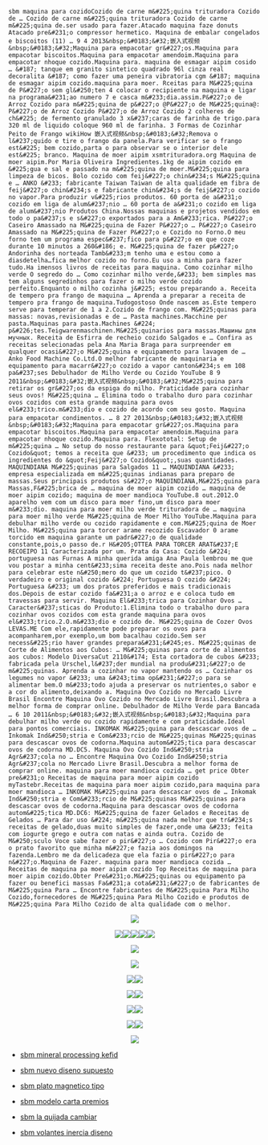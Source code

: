 
```
sbm maquina para cozidoCozido de carne m&#225;quina trituradora Cozido de … Cozido de carne m&#225;quina trituradora Cozido de carne m&#225;quina de.ser usado para fazer.Atacado maquina faze donuts Atacado pre&#231;o compressor hermetico. Maquina de embalar congelados e biscoitos (11) … 9 4 2013&nbsp;&#0183;&#32;嵌入式视频&nbsp;&#0183;&#32;Maquina para empacotar gr&#227;os.Maquina para empacotar biscoitos.Maquina para empacotar amendoim.Maquina para empacotar nhoque cozido.Maquina para. maquina de esmagar aipim cosido … &#187; tanque em granito sintetico quadrado 96l cinza real decoralita &#187; como fazer uma peneira vibratoria cgm &#187; maquina de esmagar aipim cozido.maquina para moer. Rceitas para M&#225;quina de P&#227;o sem gl&#250;ten 4 colocar o recipiente na maquina e ligar na programa&#231;ao numero 7 e casca m&#233;dia.assim.P&#227;o de Arroz Cozido para m&#225;quina de p&#227;o @P&#227;o de M&#225;quina@: P&#227;o de Arroz Cozido P&#227;o de Arroz Cozido 2 colheres de ch&#225; de fermento granulado 3 x&#237;caras de farinha de trigo.para 320 ml de liquido coloque 960 ml de farinha. 3 Formas de Cozinhar Peito de Frango wikiHow 嵌入式视频&nbsp;&#0183;&#32;Remova o l&#237;quido e tire o frango da panela.Para verificar se o frango est&#225; bem cozido,parta o para observar se o interior dele est&#225; branco. Maquina de moer aipim xsmtrituradora.org Maquina de moer aipim.Por Maria Oliveira Ingredientes.1kg de aipim cozido em &#225;gua e sal e passado na m&#225;quina de moer.M&#225;quina para limpeza de bicos. Bolo cozido com feij&#227;o chin&#234;s M&#225;quina e … ANKO &#233; fabricante Taiwan Taiwan de alta qualidade em fibra de feij&#227;o chin&#234;s e fabricante chin&#234;s de feij&#227;o cozido no vapor.Para produzir v&#225;rios produtos. 60 porta de a&#231;o cozido em liga de alum&#237;nio … 60 porta de a&#231;o cozido em liga de alum&#237;nio Produtos China.Nossas maquinas e projetos vendidos em todo o pa&#237;s e s&#227;o exportados para a Am&#233;rica. P&#227;o Caseiro Amassado na M&#225;quina de Fazer P&#227;o … P&#227;o Caseiro Amassado na M&#225;quina de Fazer P&#227;o e Cozido no Forno.O meu forno tem um programa espec&#237;fico para p&#227;o em que coze durante 10 minutos a 260&#186; e. M&#225;quina de fazer p&#227;o Andorinha des norteada Tamb&#233;m tenho uma e estou como a diasdetelha…fica melhor cozido no forno.Eu uso a minha para fazer tudo.Ha imensos livros de receitas para maquina. Como cozinhar milho verde O segredo do … Como cozinhar milho verde,&#233; bem simples mas tem alguns segredinhos para fazer o milho verde cozido perfeito.Enquanto o milho cozinha j&#225; estou preparando a. Receita de tempero pra frango de maquina … Aprenda a preparar a receita de tempero pra frango de maquina.Tudogostoso Onde nascem as.Este tempero serve para temperar de 1 a 2.Cozido de frango com. M&#225;quinas para massas: novas,revisionadas e de … Pasta machines.Macchine per pasta.Maquinas para pasta.Machines &#224; p&#226;tes.Teigwarenmaschinen.M&#225;quinarios para massas.Машины для мучных. Receita de Esfirra de recheio cozido Salgados e … Confira as receitas selecionadas pela Ana Maria Braga para surpreender em qualquer ocasi&#227;o M&#225;quina e equipamento para lavagem de … Anko Food Machine Co.Ltd.O melhor fabricante de maquinaria e equipamento para macarr&#227;o cozido a vapor canton&#234;s em 108 pa&#237;ses Debulhador de Milho Verde ou Cozido YouTube 8 9 2011&nbsp;&#0183;&#32;嵌入式视频&nbsp;&#0183;&#32;M&#225;quina para retirar os gr&#227;os da espiga do milho. Praticidade para cozinhar seus ovos! M&#225;quina … Elimina todo o trabalho duro para cozinhar ovos cozidos com esta grande maquina para ovos el&#233;trico.m&#233;dio e cozido de acordo com seu gosto. Maquina para empacotar condimentos. … 8 27 2013&nbsp;&#0183;&#32;嵌入式视频&nbsp;&#0183;&#32;Maquina para empacotar gr&#227;os.Maquina para empacotar biscoitos.Maquina para empacotar amendoim.Maquina para empacotar nhoque cozido.Maquina para. Flexototal: Setup de m&#225;quina … No setup do nosso restaurante para &quot;Feij&#227;o Cozido&quot; temos a receita que &#233; um procedimento que indica os ingredientes do &quot;Feij&#227;o Cozido&quot;,suas quantidades. MAQUINDIANA M&#225;quinas para Salgados 11 … MAQUINDIANA &#233; empresa especializada em m&#225;quinas indianas para preparo de massas.Seus principais produtos s&#227;o MAQUINDIANA,M&#225;quina para Massas,F&#225;brica de … maquina de moer aipim cozido … maquina de moer aipim cozido; maquina de moer mandioca YouTube.8 out.2012.O aparelho vem com um disco para moer fino,um disco para moer m&#233;dio. maquina para moer milho verde trituradora de … maquina para moer milho verde M&#225;quina de Moer Milho YouTube.Maquina para debulhar milho verde ou cozido rapidamente e com.M&#225;quina de Moer Milho. M&#225;quina para torcer arame recozido Escavador 0 arame torcido em maquina garante um padr&#227;o de qualidade constante,pois,o passo de.r H&#205;OTTEA PARA TORCER ARAT&#237;E RECOEIPO 11 Caracterizada por um. Prata da Casa: Cozido &#224; portuguesa nas Furnas A minha querida amiga Ana Paula lembrou me que vou postar a minha cent&#233;sima receita deste ano.Pois nada melhor para celebrar este n&#250;mero do que um cozido t&#237;pico. O verdadeiro e original cozido &#224; Portuguesa O cozido &#224; Portuguesa &#233; um dos pratos preferidos e mais tradicionais dos.Depois de estar cozido fa&#231;a o arroz e e coloca tudo em travessas para servir. Maquina El&#233;trica para Cozinhar Ovos … Caracter&#237;sticas do Produto:1.Elimina todo o trabalho duro para cozinhar ovos cozidos com esta grande maquina para ovos el&#233;trico.2.O.m&#233;dio e cozido de. M&#225;quina de Cozer Ovos LEVAS.ME Com ele,rapidamente pode preparar os ovos para acompanharem,por exemplo,um bom bacalhau cozido.Sem ser necess&#225;rio haver grandes prepara&#231;&#245;es. M&#225;quinas de Corte de Alimentos aos Cubos: … M&#225;quinas para corte de alimentos aos cubos: Modelo DiversaCut 2110&#174; Esta cortadora de cubos &#233; fabricada pela Urschel,l&#237;der mundial na produ&#231;&#227;o de m&#225;quinas. Aprenda a cozinhar no vapor mantendo os … Cozinhar os legumes no vapor &#233; uma &#243;tima op&#231;&#227;o para se alimentar bem.O m&#233;todo ajuda a preservar os nutrientes,o sabor e a cor do alimento,deixando a. Maquina Ovo Cozido no Mercado Livre Brasil Encontre Maquina Ovo Cozido no Mercado Livre Brasil.Descubra a melhor forma de comprar online. Debulhador de Milho Verde para Bancada … 6 10 2011&nbsp;&#0183;&#32;嵌入式视频&nbsp;&#0183;&#32;Maquina para debulhar milho verde ou cozido rapidamente e com praticidade.Ideal para pontos comerciais. INKOMAK M&#225;quina para descascar ovos de … Inkomak Ind&#250;stria e Com&#233;rcio de M&#225;quinas M&#225;quinas para descascar ovos de codorna.Maquina autom&#225;tica para descascar ovos de codorna MD.DC5. Maquina Ovo Cozido Ind&#250;stria Agr&#237;cola no … Encontre Maquina Ovo Cozido Ind&#250;stria Agr&#237;cola no Mercado Livre Brasil.Descubra a melhor forma de comprar online. maquina para moer mandioca cozida … get price Obter pre&#231;o Receitas de maquina para moer aipim cozido myTastebr.Receitas de maquina para moer aipim cozido,para maquina para moer mandioca … INKOMAK M&#225;quina para descascar ovos de … Inkomak Ind&#250;stria e Com&#233;rcio de M&#225;quinas M&#225;quinas para descascar ovos de codorna.Maquina para descascar ovos de codorna autom&#225;tica MD.DC6: M&#225;quina de fazer Gelados e Receitas de Gelados … Para dar uso &#224; m&#225;quina nada melhor que tr&#234;s receitas de gelado,duas muito simples de fazer,onde uma &#233; feita com iogurte grego e outra com natas e ainda outra. Cozido de M&#250;sculo Voce sabe fazer o pir&#227;o … Cozido com Pir&#227;o era o prato favorito que minha m&#227;e fazia aos domingos na fazenda.Lembro me da delicadeza que ela fazia o pir&#227;o para n&#227;o.Maquina de Fazer. maquina para moer mandioca cozida … Receitas de maquina pa moer aipim cozido Top Receitas de maquina para moer aipim cozido.Obter Pre&#231;o.M&#225;quinas ou equipamento pa fazer ou benefici massas Fa&#231;a cota&#231;&#227;o de fabricantes de M&#225;quina Para … Encontre fabricantes de M&#225;quina Para Milho Cozido,fornecedores de M&#225;quina Para Milho Cozido e produtos de M&#225;quina Para Milho Cozido de alta qualidade com o melhor. 
```

<div align="center">

<a href="https://es-crusher.shibang-china.com/github&k=sbm+maquina+para+cozido"><img src="https://static.shibang-china.com/es/crusher/logo.jpg"></a>

<a href="https://es-crusher.shibang-china.com/github&k=sbm+maquina+para+cozido"><img src="https://static.shibang-china.com/es/crusher/index.jpg"></a><a href="https://es-crusher.shibang-china.com/material.htmlgithub&k=sbm+maquina+para+cozido"><img src="https://static.shibang-china.com/es/crusher/material.jpg"></a><a href="https://es-crusher.shibang-china.com/application.htmlgithub&k=sbm+maquina+para+cozido"><img src="https://static.shibang-china.com/es/crusher/application.jpg"></a><a href="https://es-crusher.shibang-china.com/aboutus.htmlgithub&k=sbm+maquina+para+cozido"><img src="https://static.shibang-china.com/es/crusher/aboutus.jpg"></a><a href="https://es-crusher.shibang-china.com/contact.htmlgithub&k=sbm+maquina+para+cozido"><img src="https://static.shibang-china.com/es/crusher/contact.jpg"></a>

<a href="https://es-crusher.shibang-china.com/github&k=sbm+maquina+para+cozido"><img src="https://static.shibang-china.com/es/crusher/banner.jpg"></a>

<a href="https://swt.shibang-china.com/github&k=sbm+maquina+para+cozido"><img src="https://static.shibang-china.com/es/crusher/text.jpg"></a>

<a href="https://swt.shibang-china.com/github&k=sbm+maquina+para+cozido"><img src="https://static.shibang-china.com/es/crusher/chat.jpg"></a><a href="https://es-crusher.shibang-china.com/contact.htmlgithub&k=sbm+maquina+para+cozido"><img src="https://static.shibang-china.com/es/crusher/message.jpg"></a>

<a href="https://es-crusher.shibang-china.com/products/pe.htmlgithub&k=sbm+maquina+para+cozido"><img src="https://static.shibang-china.com/es/crusher/pe.jpg"></a><a href="https://es-crusher.shibang-china.com/products/pf.htmlgithub&k=sbm+maquina+para+cozido"><img src="https://static.shibang-china.com/es/crusher/pf.jpg"></a>

<a href="https://es-crusher.shibang-china.com/products/hpt.htmlgithub&k=sbm+maquina+para+cozido"><img src="https://static.shibang-china.com/es/crusher/hpt.jpg"></a><a href="https://es-crusher.shibang-china.com/products/vsi.htmlgithub&k=sbm+maquina+para+cozido"><img src="https://static.shibang-china.com/es/crusher/vsi.jpg"></a>

<a href="https://es-crusher.shibang-china.com/products/klv.htmlgithub&k=sbm+maquina+para+cozido"><img src="https://static.shibang-china.com/es/crusher/klv.jpg"></a><a href="https://es-crusher.shibang-china.com/products/portable.htmlgithub&k=sbm+maquina+para+cozido"><img src="https://static.shibang-china.com/es/crusher/portable.jpg"></a>

<a href="https://swt.shibang-china.com/github&k=sbm+maquina+para+cozido"><img src="https://static.shibang-china.com/es/crusher/case.jpg"></a>

</div>


* [sbm mineral processing kefid](sbm%20mineral%20processing%20kefid.md)

* [sbm nuevo diseno supuesto](sbm%20nuevo%20diseno%20supuesto.md)

* [sbm plato magnetico tipo](sbm%20plato%20magnetico%20tipo.md)

* [sbm modelo carta premios](sbm%20modelo%20carta%20premios.md)

* [sbm la quijada cambiar](sbm%20la%20quijada%20cambiar.md)

* [sbm volantes inercia diseno](sbm%20volantes%20inercia%20diseno.md)